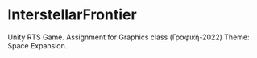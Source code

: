 # InterstellarFrontier
Unity RTS Game.  Assignment for Graphics class (Γραφική-2022) Theme: Space Expansion.
